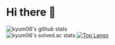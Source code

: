 # Hi there 👋
![kyum06's github stats](https://github-readme-stats.vercel.app/api?username=kyum06)<br>
![kyum06's solved.ac stats](https://github-readme-solvedac.hyp3rflow.vercel.app/api/?handle=yukyum06)
[![Top Langs](https://github-readme-stats.vercel.app/api/top-langs/?username=kyum06&layout=compact)](https://github.com/kyum06)
